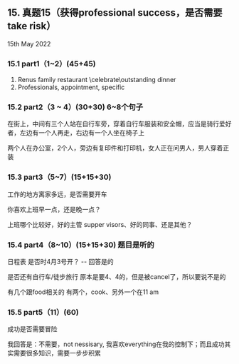 
## 15.	真题15（获得professional success，是否需要take risk）
15th May 2022
### 15.1	part1（1~2）(45+45)
1.	Renus family restaurant \celebrate\outstanding dinner
2.	Professionals, appointment, specific
### 15.2	part2（3 ~ 4）(30+30) 6~8个句子
在街上，中间有三个人站在自行车旁，穿着自行车服装和安全帽，应当是骑行爱好者，左边有一个人再走，右边有一个人坐在椅子上

两个人在办公室，2个人，旁边有复印件和打印机，女人正在问男人，男人穿着正装

### 15.3	part3（5~7）(15+15+30)
工作的地方离家多远，是否需要开车

你喜欢上班早一点，还是晚一点？

上班哪个比较好，好的主管 supper visors、好的同事、还是其他？
### 15.4	part4（8~10）(15+15+30) 题目是听的
日程表
是否时4月3号开？ -- 回答是的

是否还有自行车/徒步旅行
原本是要4、4的，但是被cancel了，所以要说不是的

有几个跟food相关的
有两个，cook、另外一个在11 am

### 15.5	part5（11）(60)
成功是否需要冒险

我回答是：不需要，not nessisary, 我喜欢everything在我的控制下；而且成功其实需要很多知识，需要一步步积累
